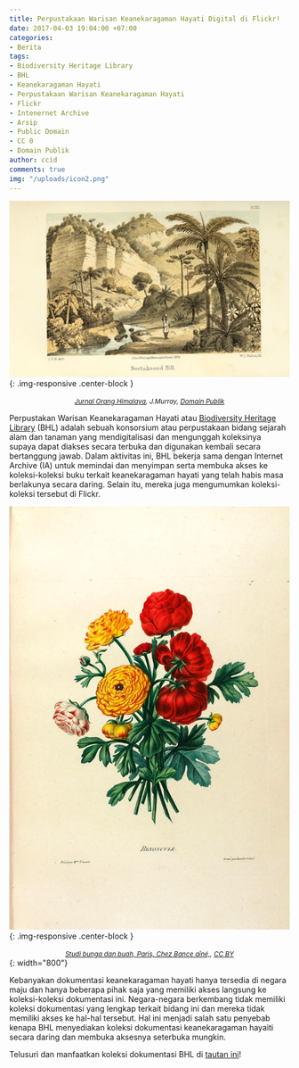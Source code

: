 ```yaml
---
title: Perpustakaan Warisan Keanekaragaman Hayati Digital di Flickr!
date: 2017-04-03 19:04:00 +07:00
categories:
- Berita
tags:
- Biodiversity Heritage Library
- BHL
- Keanekaragaman Hayati
- Perpustakaan Warisan Keanekaragaman Hayati
- Flickr
- Intenernet Archive
- Arsip
- Public Domain
- CC 0
- Domain Publik
author: ccid
comments: true
img: "/uploads/icon2.png"
---
```


![33071618721_f3b5ea7423_o.jpg](/uploads/33071618721_f3b5ea7423_o.jpg){: .img-responsive .center-block }<center><small><i><a href="https://www.flickr.com/photos/biodivlibrary/sets/72157679049774591">Jurnal Orang Himalaya</a>, J.Murray, <a href="https://creativecommons.org/publicdomain/mark/1.0/">Domain Publik</a></i></small></center>

Perpustakan Warisan Keanekaragaman Hayati atau [Biodiversity Heritage Library](http://biodivlib.wikispaces.com/) (BHL) adalah sebuah konsorsium atau perpustakaan bidang sejarah alam dan tanaman yang mendigitalisasi dan mengunggah koleksinya supaya dapat diakses secara terbuka dan digunakan kembali secara bertanggung jawab. Dalam aktivitas ini, BHL bekerja sama dengan Internet Archive (IA) untuk memindai dan menyimpan serta membuka akses ke koleksi-koleksi buku terkait keanekaragaman hayati yang telah habis masa berlakunya secara daring. Selain itu, mereka juga mengumumkan koleksi-koleksi tersebut di Flickr.

![24543760660_a4f65ca140_o.jpg](/uploads/24543760660_a4f65ca140_o.jpg){: .img-responsive .center-block }<center><small><i><a href="https://www.flickr.com/photos/biodivlibrary/sets/72157663643357409">Studi bunga dan buah, Paris, Chez Bance aîné,</a>, <a href="https://creativecommons.org/licenses/by/2.0/">CC BY</a></i></small></center>{: width="800"}

Kebanyakan dokumentasi keanekaragaman hayati hanya tersedia di negara maju dan hanya beberapa pihak saja yang memiliki akses langsung ke koleksi-koleksi dokumentasi ini. Negara-negara berkembang tidak memiliki koleksi dokumentasi yang lengkap terkait bidang ini dan mereka tidak memiliki akses ke hal-hal tersebut. Hal ini menjadi salah satu penyebab kenapa BHL menyediakan koleksi dokumentasi keanekaragaman hayaiti secara daring dan membuka aksesnya seterbuka mungkin.

Telusuri dan manfaatkan koleksi dokumentasi BHL di [tautan ini](https://www.flickr.com/photos/biodivlibrary/albums/page1)!